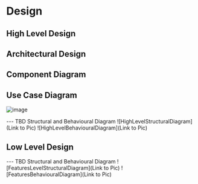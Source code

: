 # Design

## High Level Design 
## Architectural Design



## Component Diagram



## Use Case Diagram
![image](https://user-images.githubusercontent.com/80762665/114141730-9f4bf500-992f-11eb-999d-64b6b59a92e7.png)


--- TBD Structural and Behavioural Diagram
![HighLevelStructuralDiagram](Link to Pic)
![HighLevelBehaviouralDiagram](Link to Pic)

## Low Level Design 

--- TBD Structural and Behavioural Diagram
![FeaturesLevelStructuralDiagram](Link to Pic)
![FeaturesBehaviouralDiagram](Link to Pic)
